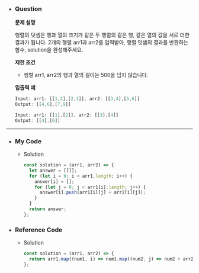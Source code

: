 - ### Question

  **문제 설명**

  행렬의 덧셈은 행과 열의 크기가 같은 두 행렬의 같은 행, 같은 열의 값을 서로 더한 결과가 됩니다. 2개의 행렬 arr1과 arr2를 입력받아, 행렬 덧셈의 결과를 반환하는 함수, solution을 완성해주세요.

  **제한 조건**

  - 행렬 arr1, arr2의 행과 열의 길이는 500을 넘지 않습니다.

  **입출력 예**

  ```jsx
  Input: arr1: [[1,2],[2,3]], arr2: [[3,4],[5,6]]
  Output: [[4,6],[7,9]]
  ```

  ```jsx
  Input: arr1: [[1],[2]], arr2: [[3],[4]]
  Output: [[4],[6]]
  ```

---

- ### My Code

  - Solution

    ```jsx
    const solution = (arr1, arr2) => {
      let answer = [[]];
      for (let i = 0; i < arr1.length; i++) {
        answer[i] = [];
        for (let j = 0; j < arr1[i].length; j++) {
          answer[i].push(arr1[i][j] + arr2[i][j]);
        }
      }
      return answer;
    };
    ```

- ### Reference Code

  - Solution

    ```jsx
    const solution = (arr1, arr2) => {
      return arr1.map((num1, i) => num1.map((num2, j) => num2 + arr2[i][j]));
    };
    ```
